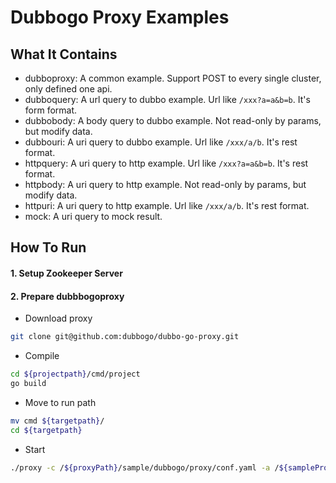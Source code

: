 # Dubbogo Proxy Examples

## What It Contains

* dubboproxy: A common example. Support POST to every single cluster, only defined one api.
* dubboquery: A url query to dubbo example. Url like `/xxx?a=a&b=b`. It's form format.
* dubbobody: A body query to dubbo example. Not read-only by params, but modify data.
* dubbouri: A uri query to dubbo example. Url like `/xxx/a/b`. It's rest format.
* httpquery: A uri query to http example. Url like `/xxx?a=a&b=b`. It's rest format.
* httpbody: A uri query to http example. Not read-only by params, but modify data.
* httpuri: A uri query to http example. Url like `/xxx/a/b`. It's rest format.
* mock: A uri query to mock result.

## How To Run

#### 1. Setup Zookeeper Server

#### 2. Prepare dubbbogoproxy

- Download proxy

```bash
git clone git@github.com:dubbogo/dubbo-go-proxy.git
```

- Compile

```bash
cd ${projectpath}/cmd/project
go build
```

- Move to run path

```bash
mv cmd ${targetpath}/
cd ${targetpath}
```

- Start

```bash
./proxy -c /${proxyPath}/sample/dubbogo/proxy/conf.yaml -a /${sampleProxyPath}/proxy/api_config.yaml 
```